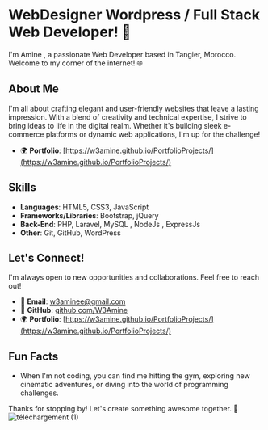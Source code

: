 # WebDesigner Wordpress / Full Stack Web Developer! 👋

I'm Amine , a passionate Web Developer based in Tangier, Morocco. Welcome to my corner of the internet! 🌐

## About Me
I'm all about crafting elegant and user-friendly websites that leave a lasting impression. With a blend of creativity and technical expertise, I strive to bring ideas to life in the digital realm. Whether it's building sleek e-commerce platforms or dynamic web applications, I'm up for the challenge!

- 🌍 **Portfolio**: [https://w3amine.github.io/PortfolioProjects/](https://w3amine.github.io/PortfolioProjects/)

## Skills
- **Languages**: HTML5, CSS3, JavaScript
- **Frameworks/Libraries**: Bootstrap, jQuery
- **Back-End**: PHP, Laravel, MySQL , NodeJs , ExpressJs
- **Other**: Git, GitHub, WordPress


## Let's Connect!
I'm always open to new opportunities and collaborations. Feel free to reach out!
- 📧 **Email**: [w3aminee@gmail.com](mailto:w3aminee@gmail.com)
- 🔗 **GitHub**: [github.com/W3Amine](https://github.com/W3Amine)
- 🌍 **Portfolio**: [https://w3amine.github.io/PortfolioProjects/](https://w3amine.github.io/PortfolioProjects/)
## Fun Facts
- When I'm not coding, you can find me hitting the gym, exploring new cinematic adventures, or diving into the world of programming challenges.

Thanks for stopping by! Let's create something awesome together. 🚀
![téléchargement (1)](https://github.com/LamchatabAmine/LamchatabAmine/assets/115695877/74e53ac5-112d-4476-bc52-330fd99fb20b)
